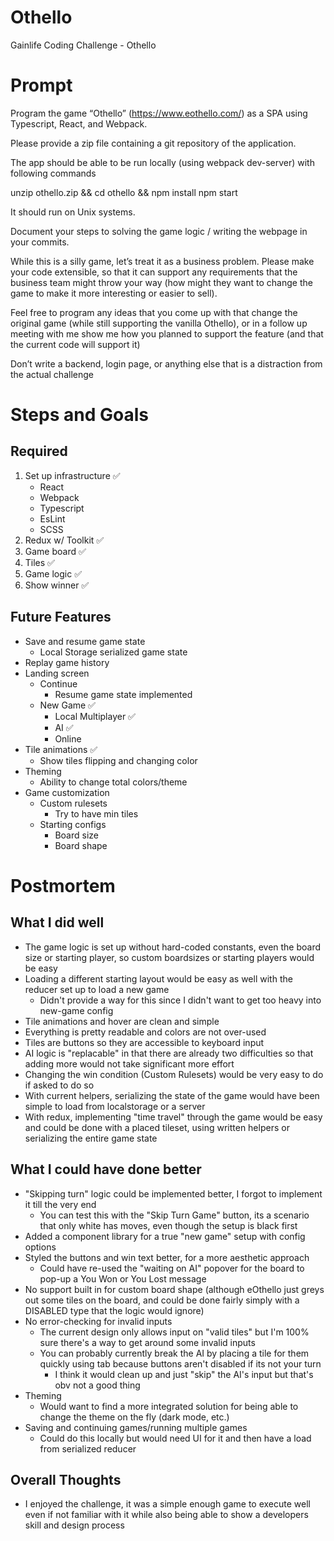 # Othello
Gainlife Coding Challenge - Othello

# Prompt
Program the game “Othello” (https://www.eothello.com/) as a SPA using Typescript, React, and Webpack.

Please provide a zip file containing a git repository of the application.

The app should be able to be run locally (using webpack dev-server) with following commands

unzip othello.zip && cd othello && npm install
npm start

It should run on Unix systems.

Document your steps to solving the game logic / writing the webpage in your commits.

While this is a silly game, let’s treat it as a business problem. Please make your code extensible, so that it can support any requirements that the business team might throw your way (how might they want to change the game to make it more interesting or easier to sell).

Feel free to program any ideas that you come up with that change the original game (while still supporting the vanilla Othello), or in a follow up meeting with me show me how you planned to support the feature (and that the current code will support it)

Don’t write a backend, login page, or anything else that is a distraction from the actual challenge


# Steps and Goals
## Required
1. Set up infrastructure ✅
    - React
    - Webpack
    - Typescript
    - EsLint
    - SCSS
2. Redux w/ Toolkit ✅
3. Game board ✅ 
4. Tiles ✅
5. Game logic ✅
6. Show winner ✅

## Future Features
- Save and resume game state
  - Local Storage serialized game state
- Replay game history
- Landing screen
  - Continue
    - Resume game state implemented
  - New Game ✅
    - Local Multiplayer ✅
    - AI ✅
    - Online
- Tile animations ✅
  - Show tiles flipping and changing color
- Theming
  - Ability to change total colors/theme
- Game customization
  - Custom rulesets
    - Try to have min tiles
  - Starting configs
    - Board size
    - Board shape

# Postmortem
## What I did well
- The game logic is set up without hard-coded constants, even the board size or starting player, so custom boardsizes or starting players would be easy
- Loading a different starting layout would be easy as well with the reducer set up to load a new game
  - Didn't provide a way for this since I didn't want to get too heavy into new-game config
- Tile animations and hover are clean and simple
- Everything is pretty readable and colors are not over-used
- Tiles are buttons so they are accessible to keyboard input
- AI logic is "replacable" in that there are already two difficulties so that adding more would not take significant more effort
- Changing the win condition (Custom Rulesets) would be very easy to do if asked to do so
- With current helpers, serializing the state of the game would have been simple to load from localstorage or a server
- With redux, implementing "time travel" through the game would be easy and could be done with a placed tileset, using written helpers or serializing the entire game state
## What I could have done better
- "Skipping turn" logic could be implemented better, I forgot to implement it till the very end
  - You can test this with the "Skip Turn Game" button, its a scenario that only white has moves, even though the setup is black first
- Added a component library for a true "new game" setup with config options
- Styled the buttons and win text better, for a more aesthetic approach
  - Could have re-used the "waiting on AI" popover for the board to pop-up a You Won or You Lost message
- No support built in for custom board shape (although eOthello just greys out some tiles on the board, and could be done fairly simply with a DISABLED type that the logic would ignore)
- No error-checking for invalid inputs
  - The current design only allows input on "valid tiles" but I'm 100% sure there's a way to get around some invalid inputs
  - You can probably currently break the AI by placing a tile for them quickly using tab because buttons aren't disabled if its not your turn
    - I think it would clean up and just "skip" the AI's input but that's obv not a good thing
- Theming
  - Would want to find a more integrated solution for being able to change the theme on the fly (dark mode, etc.)
- Saving and continuing games/running multiple games
  - Could do this locally but would need UI for it and then have a load from serialized reducer

## Overall Thoughts
- I enjoyed the challenge, it was a simple enough game to execute well even if not familiar with it while also being able to show a developers skill and design process

